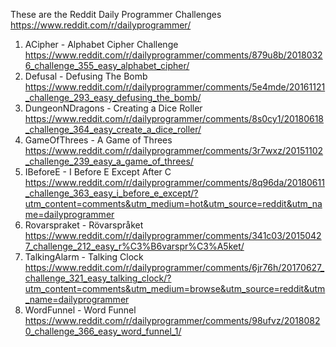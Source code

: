 These are the Reddit Daily Programmer Challenges https://www.reddit.com/r/dailyprogrammer/

1. ACipher - Alphabet Cipher Challenge https://www.reddit.com/r/dailyprogrammer/comments/879u8b/20180326_challenge_355_easy_alphabet_cipher/
2. Defusal - Defusing The Bomb https://www.reddit.com/r/dailyprogrammer/comments/5e4mde/20161121_challenge_293_easy_defusing_the_bomb/
3. DungeonNDragons - Creating a Dice Roller https://www.reddit.com/r/dailyprogrammer/comments/8s0cy1/20180618_challenge_364_easy_create_a_dice_roller/
4. GameOfThrees - A Game of Threes https://www.reddit.com/r/dailyprogrammer/comments/3r7wxz/20151102_challenge_239_easy_a_game_of_threes/
5. IBeforeE - I Before E Except After C https://www.reddit.com/r/dailyprogrammer/comments/8q96da/20180611_challenge_363_easy_i_before_e_except/?utm_content=comments&utm_medium=hot&utm_source=reddit&utm_name=dailyprogrammer
6. Rovarspraket - Rövarspråket https://www.reddit.com/r/dailyprogrammer/comments/341c03/20150427_challenge_212_easy_r%C3%B6varspr%C3%A5ket/
7. TalkingAlarm - Talking Clock https://www.reddit.com/r/dailyprogrammer/comments/6jr76h/20170627_challenge_321_easy_talking_clock/?utm_content=comments&utm_medium=browse&utm_source=reddit&utm_name=dailyprogrammer
8. WordFunnel - Word Funnel https://www.reddit.com/r/dailyprogrammer/comments/98ufvz/20180820_challenge_366_easy_word_funnel_1/
